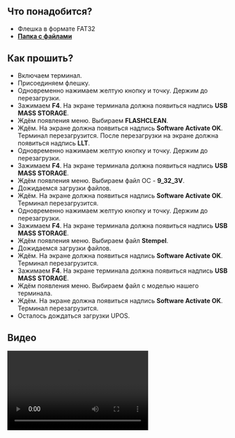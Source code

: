 <style>
   .markdown-content h2 {  
      margin-top: 2rem; 
      margin-bottom: 2rem; 
      font-size: 1.875rem; 
   }
   .markdown-content ul {
      list-style-type: disc; 
      font-size: 1.25rem; 
      display: flex; 
      flex-direction: column; 
      gap: 1rem; 
      padding-left: 20px; 
   }
   .markdown-content a:hover {
      text-decoration: underline;
   }
</style>

## <a id="1">Что понадобится?</a>

- Флешка в формате FAT32
- **[Папка с файлами](https://disk.yandex.ru/d/ZP3VLrmw0CnZAw)**

## <a id="2">Как прошить?</a>

- Включаем терминал.
- Присоединяем флешку.
- Одновременно нажимаем желтую кнопку и точку. Держим до перезагрузки.
- Зажимаем **F4**. На экране терминала должна появиться надпись **USB MASS STORAGE**.
- Ждём появления меню. Выбираем **FLASHCLEAN**.
- Ждём. На экране должна появиться надпись **Software Activate OK**. Терминал перезагрузится. После перезагрузки на экране должна появиться надпись **LLT**.
- Одновременно нажимаем желтую кнопку и точку. Держим до перезагрузки.
- Зажимаем **F4**. На экране терминала должна появиться надпись **USB MASS STORAGE**.
- Ждём появления меню. Выбираем файл ОС - **9_32_3V**.
- Дожидаемся загрузки файлов.
- Ждём. На экране должна появиться надпись **Software Activate OK**. Терминал перезагрузится.
- Одновременно нажимаем желтую кнопку и точку. Держим до перезагрузки.
- Зажимаем **F4**. На экране терминала должна появиться надпись **USB MASS STORAGE**.
- Ждём появления меню. Выбираем файл **Stempel**.
- Дожидаемся загрузки файлов.
- Ждём. На экране должна появиться надпись **Software Activate OK**. Терминал перезагрузится.
- Зажимаем **F4**. На экране терминала должна появиться надпись **USB MASS STORAGE**.
- Ждём появления меню. Выбираем файл с моделью нашего терминала.
- Ждём. На экране должна появиться надпись **Software Activate OK**. Терминал перезагрузится.
- Осталось дождаться загрузки UPOS.

## <a id="3">Видео</a>

<video width='320' height='180' controls>
    <source src='/content/ingenico-ict220-ict250/video/ICT220-ICT250.mp4' type='video/mp4' />
</video>
